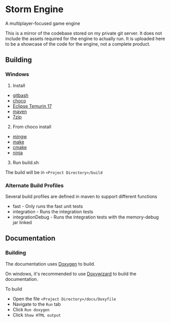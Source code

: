 # Storm Engine

A multiplayer-focused game engine


This is a mirror of the codebase stored on my private git server.
It does not include the assets required for the engine to actually run.
It is uploaded here to be a showcase of the code for the engine, not a complete product.




## Building


### Windows
1. Install
 - [gitbash](https://git-scm.com/downloads)
 - [choco](https://chocolatey.org/install)
 - [Eclipse Temurin 17](https://adoptium.net/temurin/releases/)
 - [maven](https://maven.apache.org/download.cgi)
 - [7zip](https://www.7-zip.org/)

2. From choco install
 - [mingw](https://community.chocolatey.org/packages/mingw)
 - [make](https://community.chocolatey.org/packages/make)
 - [cmake](https://community.chocolatey.org/packages/cmake)
 - [ninja](https://community.chocolatey.org/packages/ninja)

3. Run build.sh

The build will be in `<Project Directory>/build`

### Alternate Build Profiles

Several build profiles are defined in maven to support different functions
 - fast - Only runs the fast unit tests
 - integration - Runs the integration tests
 - integrationDebug - Runs the integration tests with the memory-debug jar linked






## Documentation

### Building
The documentation uses [Doxygen](https://github.com/doxygen/doxygen) to build.

On windows, it's recommended to use [Doxywizard](https://www.doxygen.nl/manual/doxywizard_usage.html) to build the documentation.

To build
 - Open the file `<Project Directory>/docs/Doxyfile`
 - Navigate to the `Run` tab
 - Click `Run doxygen`
 - Click `Show HTML output`
